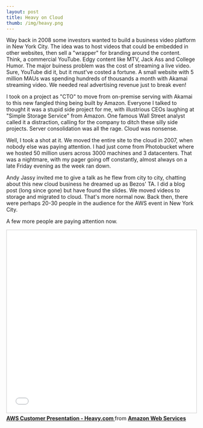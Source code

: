 ```yaml
---
layout: post
title: Heavy on Cloud
thumb: /img/heavy.png
---
```


Way back in 2008 some investors wanted to build a business video platform in New York City.  The idea was to host
videos that could be embedded in other websites, then sell a "wrapper" for branding around
the content.  Think, a commercial YouTube.  Edgy content like MTV, Jack Ass and College Humor.
The major buiness problem was the cost of streaming a live video.  Sure, YouTube did it,
but it must've costed a fortune.  A small website with 5 million MAUs was spending hundreds of thousands
a month with Akamai streaming video.  We needed real advertising revenue just to break even!

I took on a project as "CTO" to move from on-premise serving with Akamai to this new fangled thing
being built by Amazon.  Everyone I talked to thought it was a stupid side project for me, with illustrious
CEOs laughing at "Simple Storage Service" from Amazon.  One famous Wall Street analyst called it a distraction, 
calling for the company to ditch these silly side projects.  Server consolidation was all the rage.
Cloud was nonsense.

Well, I took a shot at it.  We moved the entire site to the cloud in 2007, when nobody else was
paying attention.  I had just come from Photobucket where we hosted 50 million users across 3000 machines
and 3 datacenters.  That was a nightmare, with my pager going off constantly, almost always on a late
Friday evening as the week ran down.

Andy Jassy invited me to give a talk as he flew from city to city, chatting about this new cloud
business he dreamed up as Bezos' TA.  I did a blog post (long since gone) but have found the slides.  We moved 
videos to storage and migrated to cloud.  That's more normal now.  Back then, there were perhaps 20-30
people in the audience for the AWS event in New York City.

A few more people are paying attention now.

<iframe src="//www.slideshare.net/slideshow/embed_code/key/KtXLV44knihOgh" width="595" height="485" frameborder="0" marginwidth="0" marginheight="0" scrolling="no" style="border:1px solid #CCC; border-width:1px; margin-bottom:5px; max-width: 100%;" allowfullscreen> </iframe> <div style="margin-bottom:5px"> <strong> <a href="//www.slideshare.net/AmazonWebServices/heavycom-and-amazon-web-services-presentation" title="AWS Customer Presentation - Heavy.com " target="_blank">AWS Customer Presentation - Heavy.com </a> </strong> from <strong><a href="https://www.slideshare.net/AmazonWebServices" target="_blank">Amazon Web Services</a></strong> </div>
